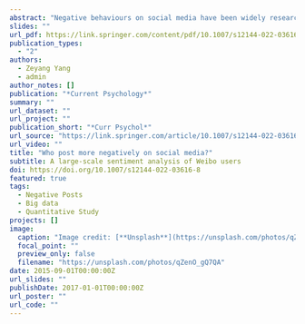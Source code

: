 ```yaml
---
abstract: "Negative behaviours on social media have been widely researched in cyberpsychology studies. However, studies using actual usage data are still limited, especially for the Chinese social media Weibo. The present study aims to investigate the relationship between Weibo users’ actual usage and negative online behaviours. We located 2463 Weibo users who had posted highly negative posts after screening 10,483,628 comments under nine trending topics. Their publicly visible usage data were collected and 4,273,442 microblogs (including 234,379 original posts) were analysed using sentiment analysis. Results show that the users’ percentage of negative posts was positively correlated with their number of posts, number of followers, number of followings and Weibo account levels. The majority (94.84%) of the 2463 negative comment releasers did not frequently post negative microblogs; less than 50% of their total original posts were negative. Women posted more negatively than men. The present study contributes to the understanding of Weibo users’ negative posting behaviours. More investigations are needed for the reasons for negative behaviours on social media and the approaches of predicting negative online behaviours from general usage data."
slides: ""
url_pdf: https://link.springer.com/content/pdf/10.1007/s12144-022-03616-8.pdf
publication_types:
  - "2"
authors:
  - Zeyang Yang
  - admin
author_notes: []
publication: "*Current Psychology*"
summary: ""
url_dataset: ""
url_project: ""
publication_short: "*Curr Psychol*"
url_source: "https://link.springer.com/article/10.1007/s12144-022-03616-8"
url_video: ""
title: "Who post more negatively on social media?"
subtitle: A large-scale sentiment analysis of Weibo users
doi: https://doi.org/10.1007/s12144-022-03616-8
featured: true
tags:
  - Negative Posts
  - Big data
  - Quantitative Study
projects: []
image:
  caption: "Image credit: [**Unsplash**](https://unsplash.com/photos/qZenO_gQ7QA)"
  focal_point: ""
  preview_only: false
  filename: "https://unsplash.com/photos/qZenO_gQ7QA"
date: 2015-09-01T00:00:00Z
url_slides: ""
publishDate: 2017-01-01T00:00:00Z
url_poster: ""
url_code: ""
---
```

